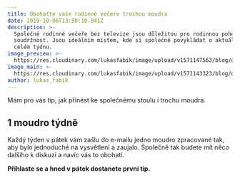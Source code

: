 ```yaml
---
title: Obohaťte vaše rodinné večere trochou moudra
date: 2019-10-06T13:58:10.841Z
description: >-
  Společné rodinné večeře bez televize jsou důležitou pro rodinnou pohodu a
  soudržnost. Jsou ideálním místem, kde si společně povykládat o aktuálním dni i
  celém týdnu.
image_preview: >-
  https://res.cloudinary.com/lukasfabik/image/upload/v1571147563/blog/dinner-thumb.jpg
image_main: >-
  https://res.cloudinary.com/lukasfabik/image/upload/v1571143323/blog/dinner-main.jpg
author: lukas_fabik
---
```

Mám pro vás tip, jak přinést ke společnému stoulu i trochu moudra.



## 1 moudro týdně

Každý týden v pátek vám zašlu do e-mailu jedno moudro zpracované tak, aby bylo jednoduché na vysvětlení a zaujalo. Společně tak budete mít něco dalšího k diskuzi a navíc vás to obohatí.

**Přihlaste se a hned v pátek dostanete první tip.**

<script charset="utf-8" type="text/javascript" src="//js.hsforms.net/forms/shell.js"></script>

<script>
  hbspt.forms.create({
	portalId: "5560121",
	formId: "f8a77c4b-5a03-4bf7-9f4f-04c4b5b8962d"
});
</script>
